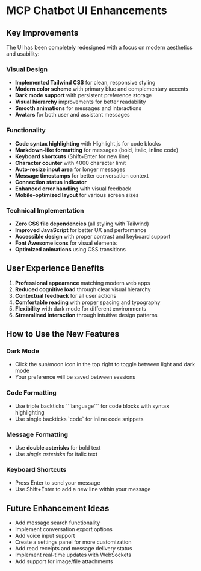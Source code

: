 # MCP Chatbot UI Enhancements

## Key Improvements

The UI has been completely redesigned with a focus on modern aesthetics and usability:

### Visual Design
- **Implemented Tailwind CSS** for clean, responsive styling
- **Modern color scheme** with primary blue and complementary accents
- **Dark mode support** with persistent preference storage
- **Visual hierarchy** improvements for better readability
- **Smooth animations** for messages and interactions
- **Avatars** for both user and assistant messages

### Functionality
- **Code syntax highlighting** with Highlight.js for code blocks
- **Markdown-like formatting** for messages (bold, italic, inline code)
- **Keyboard shortcuts** (Shift+Enter for new line)
- **Character counter** with 4000 character limit
- **Auto-resize input area** for longer messages
- **Message timestamps** for better conversation context
- **Connection status indicator**
- **Enhanced error handling** with visual feedback
- **Mobile-optimized layout** for various screen sizes

### Technical Implementation
- **Zero CSS file dependencies** (all styling with Tailwind)
- **Improved JavaScript** for better UX and performance
- **Accessible design** with proper contrast and keyboard support
- **Font Awesome icons** for visual elements
- **Optimized animations** using CSS transitions

## User Experience Benefits

1. **Professional appearance** matching modern web apps
2. **Reduced cognitive load** through clear visual hierarchy
3. **Contextual feedback** for all user actions
4. **Comfortable reading** with proper spacing and typography
5. **Flexibility** with dark mode for different environments
6. **Streamlined interaction** through intuitive design patterns

## How to Use the New Features

### Dark Mode
- Click the sun/moon icon in the top right to toggle between light and dark mode
- Your preference will be saved between sessions

### Code Formatting
- Use triple backticks \```language\``` for code blocks with syntax highlighting
- Use single backticks \`code\` for inline code snippets

### Message Formatting
- Use **double asterisks** for bold text
- Use *single asterisks* for italic text

### Keyboard Shortcuts
- Press Enter to send your message
- Use Shift+Enter to add a new line within your message

## Future Enhancement Ideas

- Add message search functionality
- Implement conversation export options
- Add voice input support
- Create a settings panel for more customization
- Add read receipts and message delivery status
- Implement real-time updates with WebSockets
- Add support for image/file attachments
